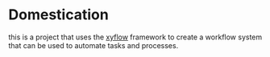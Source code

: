 # Domestication

this is a project that uses the [xyflow](https://xyflow.com) framework to create a workflow system that can be used to automate tasks and processes.
